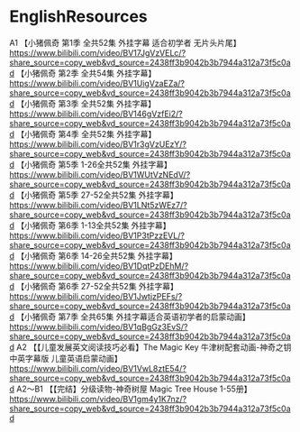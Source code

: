 # EnglishResources
A1
【小猪佩奇 第1季 全共52集 外挂字幕 适合初学者 无片头片尾】 https://www.bilibili.com/video/BV17JgVzVELc/?share_source=copy_web&vd_source=2438ff3b9042b3b7944a312a73f5c0ad
【小猪佩奇 第2季 全共54集 外挂字幕】 https://www.bilibili.com/video/BV1UigVzaEZa/?share_source=copy_web&vd_source=2438ff3b9042b3b7944a312a73f5c0ad
【小猪佩奇 第3季 全共52集 外挂字幕】 https://www.bilibili.com/video/BV146gVzfEi2/?share_source=copy_web&vd_source=2438ff3b9042b3b7944a312a73f5c0ad
【小猪佩奇 第4季 全共52集 外挂字幕】 https://www.bilibili.com/video/BV1r3gVzUEzY/?share_source=copy_web&vd_source=2438ff3b9042b3b7944a312a73f5c0ad
【小猪佩奇 第5季 1-26全共52集 外挂字幕】 https://www.bilibili.com/video/BV1WUtVzNEdV/?share_source=copy_web&vd_source=2438ff3b9042b3b7944a312a73f5c0ad
【小猪佩奇 第5季 27-52全共52集 外挂字幕】 https://www.bilibili.com/video/BV1LNt5zWEz7/?share_source=copy_web&vd_source=2438ff3b9042b3b7944a312a73f5c0ad
【小猪佩奇 第6季 1-13全共52集 外挂字幕】 https://www.bilibili.com/video/BV1P3tPzzEVL/?share_source=copy_web&vd_source=2438ff3b9042b3b7944a312a73f5c0ad
【小猪佩奇 第6季 14-26全共52集 外挂字幕】 https://www.bilibili.com/video/BV1DqtPzDEhM/?share_source=copy_web&vd_source=2438ff3b9042b3b7944a312a73f5c0ad
【小猪佩奇 第6季 27-52全共52集 外挂字幕】 https://www.bilibili.com/video/BV1JwtjzPEFs/?share_source=copy_web&vd_source=2438ff3b9042b3b7944a312a73f5c0ad
【小猪佩奇 第7季 全共65集 外挂字幕适合英语初学者的启蒙动画】 https://www.bilibili.com/video/BV1qBgGz3EvS/?share_source=copy_web&vd_source=2438ff3b9042b3b7944a312a73f5c0ad
A2
【【儿童发展英文阅读技巧必看】The Magic Key 牛津树配套动画-神奇之钥 中英字幕版 儿童英语启蒙动画】 https://www.bilibili.com/video/BV1VwL8ztE54/?share_source=copy_web&vd_source=2438ff3b9042b3b7944a312a73f5c0ad
A2～B1
【【完结】分级读物-神奇树屋 Magic Tree House 1-55册】 https://www.bilibili.com/video/BV1gm4y1K7nz/?share_source=copy_web&vd_source=2438ff3b9042b3b7944a312a73f5c0ad
